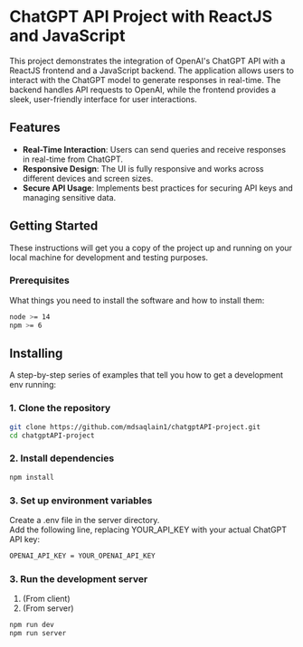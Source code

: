 # ChatGPT API Project with ReactJS and JavaScript

This project demonstrates the integration of OpenAI's ChatGPT API with a ReactJS frontend and a JavaScript backend. The application allows users to interact with the ChatGPT model to generate responses in real-time. The backend handles API requests to OpenAI, while the frontend provides a sleek, user-friendly interface for user interactions.

## Features

- **Real-Time Interaction**: Users can send queries and receive responses in real-time from ChatGPT.
- **Responsive Design**: The UI is fully responsive and works across different devices and screen sizes.
- **Secure API Usage**: Implements best practices for securing API keys and managing sensitive data.

## Getting Started

These instructions will get you a copy of the project up and running on your local machine for development and testing purposes.

### Prerequisites

What things you need to install the software and how to install them:

```bash
node >= 14
npm >= 6
```
## Installing
A step-by-step series of examples that tell you how to get a development env running:

### 1. Clone the repository

```bash
git clone https://github.com/mdsaqlain1/chatgptAPI-project.git
cd chatgptAPI-project
```
### 2. Install dependencies
```bash
npm install
```
### 3. Set up environment variables
Create a .env file in the server directory.<br>
Add the following line, replacing YOUR_API_KEY with your actual ChatGPT API key:
```bash
OPENAI_API_KEY = YOUR_OPENAI_API_KEY
```

### 3. Run the development server
  1. (From client)
  2. (From server)
```bash
npm run dev 
npm run server 
```
